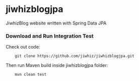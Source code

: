 jiwhizblogjpa
=============

JiwhizBlog website written with Spring Data JPA

### Download and Run Integration Test

Check out code:

```
	git clone https://github.com/jiwhiz/jiwhizblogjpa.git
```

Then run Maven build inside jiwhizblogjpa folder:
```
	mvn clean test
```

